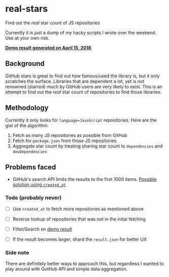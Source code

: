 # real-stars
Find out the *real* star count of JS repositories

Currently it is just a dump of my hacky scripts I wrote over the weekend.
Use at your own risk.

[**Demo result generated on April 15, 2018**](https://sunakujira1.github.io/real-stars/).

## Background
GitHub stars is great to find out how famous/used the library is, but it only scratches the surface.
Libraries that are dependent a lot, yet is not renowned (starred) much by GitHub users are very likely to exist.
This is an attempt to find out the *real* star count of repositories to find those libraries.

## Methodology
Currently it only looks for `language=JavaScript` repositories.
Here are the gist of the algorithm:
1. Fetch as many JS repositories as possible from GitHub
2. Fetch for `package.json` from those JS repositories
3. Aggregate star count by treating sharing star count to `dependencies` and `devDependencies`

## Problems faced
- GitHub's search API limits the results to the first 1000 items. [Possible solution using `created_at`](https://stackoverflow.com/a/37639739/5911613)

### Todo (probably never)
- [ ] Use `created_at` to fetch more repositories as mentioned above
- [ ] Reverse lookup of repositories that was not in the inital fetching
- [ ] Filter/Search on [demo result](https://sunakujira1.github.io/real-stars/)
- [ ] If the result becomes larger, shard the `result.json` for better UX


### Side note
There are definitely better ways to approach this, but regardless I wanted to play around with GutHub API and simple data aggregation.
